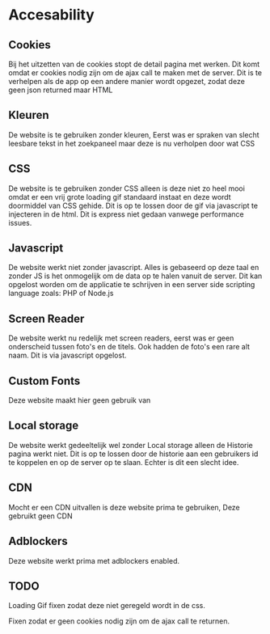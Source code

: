 # Accesability

## Cookies

Bij het uitzetten van de cookies stopt de detail pagina met werken. Dit komt omdat er cookies nodig zijn om de ajax call te maken met de server.
Dit is te verhelpen als de app op een andere manier wordt opgezet, zodat deze geen json returned maar HTML

## Kleuren

De website is te gebruiken zonder kleuren, Eerst was er spraken van slecht leesbare tekst in het zoekpaneel maar deze is nu verholpen door wat CSS

## CSS

De website is te gebruiken zonder CSS alleen is deze niet zo heel mooi omdat er een vrij grote loading gif standaard instaat en deze wordt doormiddel van CSS gehide.
Dit is op te lossen door de gif via javascript te injecteren in de html. Dit is express niet gedaan vanwege performance issues.

## Javascript

De website werkt niet zonder javascript. Alles is gebaseerd op deze taal en zonder JS is het onmogelijk om de data op te halen vanuit de server. Dit kan opgelost worden om de applicatie te schrijven
in een server side scripting language zoals: PHP of Node.js

## Screen Reader

De website werkt nu redelijk met screen readers, eerst was er geen onderscheid tussen foto's en de titels. Ook hadden de foto's een rare alt naam. Dit is via javascript opgelost.

## Custom Fonts

Deze website maakt hier geen gebruik van

## Local storage

De website werkt gedeeltelijk wel zonder Local storage alleen de Historie pagina werkt niet. Dit is op te lossen door de historie aan een gebruikers id te koppelen en op de server op te slaan.
Echter is dit een slecht idee.

## CDN

Mocht er een CDN uitvallen is deze website prima te gebruiken, Deze gebruikt geen CDN

## Adblockers 

Deze website werkt prima met adblockers enabled.

## TODO

Loading Gif fixen zodat deze niet geregeld wordt in de css.

Fixen zodat er geen cookies nodig zijn om de ajax call te returnen.